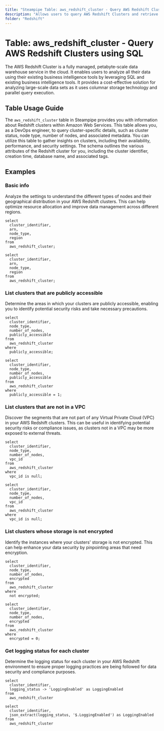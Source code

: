 ```yaml
---
title: "Steampipe Table: aws_redshift_cluster - Query AWS Redshift Clusters using SQL"
description: "Allows users to query AWS Redshift Clusters and retrieve comprehensive information about each cluster, including its configuration, status, performance, and security settings."
folder: "Redshift"
---
```


# Table: aws_redshift_cluster - Query AWS Redshift Clusters using SQL

The AWS Redshift Cluster is a fully managed, petabyte-scale data warehouse service in the cloud. It enables users to analyze all their data using their existing business intelligence tools by leveraging SQL and existing business intelligence tools. It provides a cost-effective solution for analyzing large-scale data sets as it uses columnar storage technology and parallel query execution.

## Table Usage Guide

The `aws_redshift_cluster` table in Steampipe provides you with information about Redshift clusters within Amazon Web Services. This table allows you, as a DevOps engineer, to query cluster-specific details, such as cluster status, node type, number of nodes, and associated metadata. You can utilize this table to gather insights on clusters, including their availability, performance, and security settings. The schema outlines the various attributes of the Redshift cluster for you, including the cluster identifier, creation time, database name, and associated tags.

## Examples

### Basic info
Analyze the settings to understand the different types of nodes and their geographical distribution in your AWS Redshift clusters. This can help optimize resource allocation and improve data management across different regions.

```sql+postgres
select
  cluster_identifier,
  arn,
  node_type,
  region
from
  aws_redshift_cluster;
```

```sql+sqlite
select
  cluster_identifier,
  arn,
  node_type,
  region
from
  aws_redshift_cluster;
```

### List clusters that are publicly accessible
Determine the areas in which your clusters are publicly accessible, enabling you to identify potential security risks and take necessary precautions.

```sql+postgres
select
  cluster_identifier,
  node_type,
  number_of_nodes,
  publicly_accessible
from
  aws_redshift_cluster
where
  publicly_accessible;
```

```sql+sqlite
select
  cluster_identifier,
  node_type,
  number_of_nodes,
  publicly_accessible
from
  aws_redshift_cluster
where
  publicly_accessible = 1;
```

### List clusters that are not in a VPC
Discover the segments that are not part of any Virtual Private Cloud (VPC) in your AWS Redshift clusters. This can be useful in identifying potential security risks or compliance issues, as clusters not in a VPC may be more exposed to external threats.

```sql+postgres
select
  cluster_identifier,
  node_type,
  number_of_nodes,
  vpc_id
from
  aws_redshift_cluster
where
  vpc_id is null;
```

```sql+sqlite
select
  cluster_identifier,
  node_type,
  number_of_nodes,
  vpc_id
from
  aws_redshift_cluster
where
  vpc_id is null;
```

### List clusters whose storage is not encrypted
Identify the instances where your clusters' storage is not encrypted. This can help enhance your data security by pinpointing areas that need encryption.

```sql+postgres
select
  cluster_identifier,
  node_type,
  number_of_nodes,
  encrypted
from
  aws_redshift_cluster
where
  not encrypted;
```

```sql+sqlite
select
  cluster_identifier,
  node_type,
  number_of_nodes,
  encrypted
from
  aws_redshift_cluster
where
  encrypted = 0;
```

### Get logging status for each cluster
Determine the logging status for each cluster in your AWS Redshift environment to ensure proper logging practices are being followed for data security and compliance purposes.

```sql+postgres
select
  cluster_identifier,
  logging_status -> 'LoggingEnabled' as LoggingEnabled
from
  aws_redshift_cluster
```

```sql+sqlite
select
  cluster_identifier,
  json_extract(logging_status, '$.LoggingEnabled') as LoggingEnabled
from
  aws_redshift_cluster
```